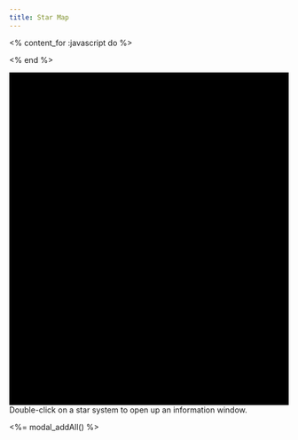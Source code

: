 ```yaml
---
title: Star Map
---
```

<% content_for :javascript do %>
<script src="<%= relative_path_to(@items['/map.js']) %>"></script>
<script>
$(document).ready( function() {
    // Create a graphology graph
    const graph = new graphology.Graph();

    // Data generated by ruby
    var ssys = [<%= out = ""
    @items.find_all('/ssys/*.md').each do |s|
        out += "{ name:\"#{s[:name]}\", x:#{s[:x]}, y:#{s[:y]}, s:#{s[:tags].include? "spoiler"} },\n"
    end
    out %>];
    var jumps = [<%= out = ""
    @items.find_all('/ssys/*.md').each do |s|
        s[:jumps].each do |j|
            if s[:name] < j[:target]
                out += "{ a:\"#{s[:name]}\", b:\"#{j[:target]}\", h:#{j[:hidden]} },\n"
            end
        end
    end
    out %>];

    // Load data into graph, skipping spoilers as necessary
    function make_graph () {
        var spoiled = spoilers();
        var n = ssys.length;
        for (var i=0; i<n; i++) {
            var s = ssys[i];
            if (!s.s || spoiled) {
                graph.addNode( s.name, { label: s.name, x: s.x, y: s.y, size: 5, color: "white", borderColor: "white" } );
            }
        }
        var nj = jumps.length;
        for (var i=0; i<nj; i++) {
            var j = jumps[i];
            if (!j.h || spoiled) {
                graph.addEdge( j.a, j.b, { size: 2, color: (j.h) ? 'red' :'blue' } );
            }
        }
    }

    // First create the graph
    make_graph();

    // Instantiate sigma.js and render the graph
    const sigmaInstance = new Sigma( graph, document.getElementById("starmap"), {
        labelColor: { color: "white" },
        labelRenderer: starmapLabel,
        hoverRenderer: starmapHover,
        //doubleClickEnabled: false,
        //defaultNodeType: "bordered",
        //nodeProgramClasses: {
        //    bordered: NodeBorderProgram,
        //},
    } );
    sigmaInstance.on('doubleClickNode', function(event) {
        const ssysModal = new bootstrap.Modal('div.modal[data-Name="'+event.node+'"]');
        ssysModal.show();
        event.preventSigmaDefault();
    });

    $('input#spoilers').change( function () {
        graph.clear();
        make_graph();
        sigmaInstance.refresh();
    } );
});
</script>
<% end %>

<div id="starmap" style="width: 100%; height: 600px; background: black"></div>

<div class="alert alert-info d-flex align-items-center" role="alert">
Double-click on a star system to open up an information window.
</div>

<%= modal_addAll() %>
